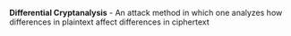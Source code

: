 **Differential Cryptanalysis** - An attack method in which one analyzes how differences in plaintext affect differences in ciphertext
